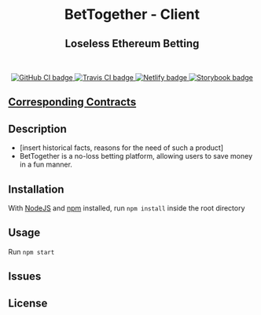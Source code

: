 <h1 align="center">
  BetTogether - Client
</h1>
<h2 align="center">Loseless Ethereum Betting</h2>

<br/>

<p align="center">
  <a href="https://github.com/Kamahl19/react-starter/actions?query=workflow%3ACI+branch%3Amaster">
    <img src="https://github.com/Kamahl19/react-starter/workflows/CI/badge.svg?branch=master" alt="GitHub CI badge">
  </a>
  
  <a href="https://travis-ci.com/BetTogether/BetTogether-Client.svg?branch=master">
    <img src="https://travis-ci.com/BetTogether/BetTogether-Client.svg?branch=master" alt="Travis CI badge"/>
  </a>

  <a href="https://bettogether.netlify.app/dashboard">
    <img src="https://api.netlify.com/api/v1/badges/4b263bcd-c02f-42e3-adae-c4a3fa706a43/deploy-status" alt="Netlify badge"/>
  </a>

  <a href="https://BetTogether.github.io/BetTogether-Client/">
    <img src="https://cdn.jsdelivr.net/gh/storybookjs/brand@master/badge/badge-storybook.svg" alt="Storybook badge"/>
</a>  
</p>

## [Corresponding Contracts](https://github.com/BetTogether/BetTogether-Contracts)

## Description

- [insert historical facts, reasons for the need of such a product]
- BetTogether is a no-loss betting platform, allowing users to save money in a fun manner.

## Installation

With [NodeJS](https://nodejs.org/) and [npm](https://www.npmjs.com/) installed, run `npm install` inside the root directory

## Usage

Run `npm start`

## Issues

## License
